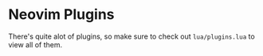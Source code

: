 # Neovim Plugins
There's quite alot of plugins, so make sure to check out `lua/plugins.lua` to view all of them.

